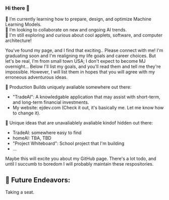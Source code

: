 ### Hi there 👋

<!--
**kid-gorgeous/kid-gorgeous** is a ✨ _special_ ✨ repository because its `README.md` (this file) appears on your GitHub profile.

Here are some ideas to get you started:

- 🔭 I’m currently working on ...
- 🌱 I’m currently learning ...
- 👯 I’m looking to collaborate on ...
- 🤔 I’m looking for help with ...
- 💬 Ask me about ...
- 📫 How to reach me: ...
- 😄 Pronouns: ...
- ⚡ Fun fact: ...
-->

🌱 I’m currently learning how to prepare, design, and optimize Machine Learning Models.<br>
👯 I’m looking to collaborate on new and ongoing AI trends.<br>
🤔 I'm still exploring and curious about cool applets, software, and computer architecture!<br>

You've found my page, and I find that exciting.. Please connect with me! I'm graduating soon and 
I'm realigning my life goals and career choices. But let's be real, I'm 
from small town USA; I don't expect to become MJ overnight... Below I'll list my goals, and you'll
read them and tell me they're impossible. However, I will list them in hopes that you will agree with
my erroneous adventurous ideas. 

💬 Production Builds uniquely avaliable somewhere out there: 
- "TradeAI": A knowledgable application that may assist with short-term, and long-term financial investments.
- My website: ejdev.com (Check it out, it's basically me. Let me know how to change it).

🤔 Unique ideas that are unavaliablely avaliable kindof hidden out there:
- TradeAI: somewhere easy to find
- homeAI: TBA, TBD
- "Project Whiteboard": School project that I'm building
- ... 

Maybe this will excite you about my GitHub page. There's a lot todo, and until I succumb to boredom
I will probably maintain these respositories.

🔭 Future Endeavors:
---

Taking a seat.
